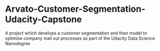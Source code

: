 # Arvato-Customer-Segmentation-Udacity-Capstone
A project which develops a customer segmentation and then model to optimise company mail out processes as part of the Udacity Data Science Nanodegree
